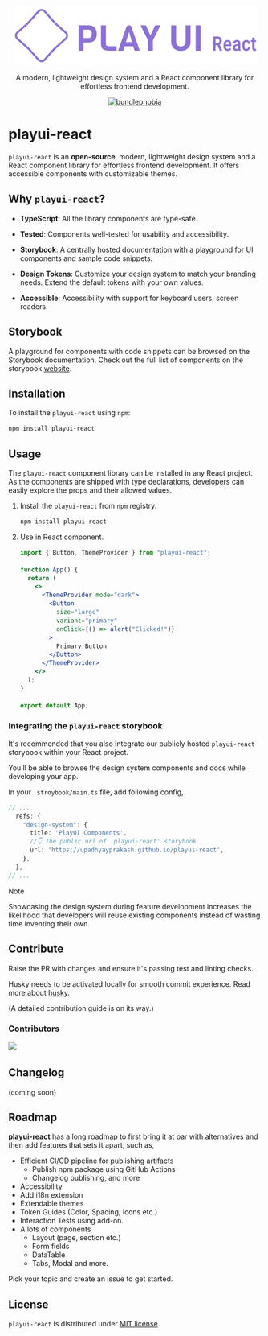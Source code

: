 <!-- [![PlayUI React](./public/playui_full_logo.svg)](https://upadhyayprakash.github.io/playui-react/ "PlayUI Logo") -->

<p align="center"><a href="https://upadhyayprakash.github.io/playui-react" target="_blank"><img src="./public/playui_full_logo.svg" alt="PlayUI Logo"></a></p>

<p align="center">A modern, lightweight design system and a React component library for effortless frontend development.</p>

<p align="center">
  <a href="https://bundlephobia.com/package/playui-react">
    <img alt="bundlephobia" style="height:30px" src="https://badgen.net/bundlephobia/minzip/playui-react" />
  </a>
</p>

# playui-react
`playui-react` is an **open-source**, modern, lightweight design system and a React component library for effortless frontend development. It offers accessible components with customizable themes.

## Why `playui-react`?
- **TypeScript**: All the library components are type-safe.

- **Tested**: Components well-tested for usability and accessibility.

- **Storybook**: A centrally hosted documentation with a playground for UI components and sample code snippets.

- **Design Tokens**: Customize your design system to match your branding needs. Extend the default tokens with your own values.

- **Accessible**: Accessibility with support for keyboard users, screen readers.

## Storybook
A playground for components with code snippets can be browsed on the Storybook documentation. Check out the full list of components on the storybook [website](https://upadhyayprakash.github.io/playui-react).


## Installation

To install the `playui-react` using `npm`:
```sh
npm install playui-react
```

## Usage

The `playui-react` component library can be installed in any React project. As the components are shipped with type declarations, developers can easily explore the props and their allowed values.

1. Install the `playui-react` from `npm` registry.
    ```sh
    npm install playui-react
    ```
2. Use in React component.
    ```jsx
    import { Button, ThemeProvider } from "playui-react";

    function App() {
      return (
        <>
          <ThemeProvider mode="dark">
            <Button 
              size="large"
              variant="primary"
              onClick={() => alert("Clicked!")}
            >
              Primary Button
            </Button>
          </ThemeProvider>
        </>
      );
    }

    export default App;
    ```

### Integrating the `playui-react` storybook

It's recommended that you also integrate our publicly hosted `playui-react` storybook within your React project.

You’ll be able to browse the design system components and docs while developing your app.

In your `.stroybook/main.ts` file, add following config,

```ts
// ...
  refs: {
    "design-system": {
      title: 'PlayUI Components',
      //👇 The public url of 'playui-react' storybook
      url: 'https://upadhyayprakash.github.io/playui-react',
    },
  },
// ...
```

> [!NOTE]
> Showcasing the design system during feature development increases the likelihood that developers will reuse existing components instead of wasting time inventing their own.

## Contribute
Raise the PR with changes and ensure it's passing test and linting checks.

Husky needs to be activated locally for smooth commit experience. Read more about [husky](https://typicode.github.io/husky/).

(A detailed contribution guide is on its way.)

### Contributors
<a href="https://github.com/upadhyayprakash/playui-react/graphs/contributors">
  <img src="https://contrib.rocks/image?repo=upadhyayprakash/playui-react" />
</a>

## Changelog
(coming soon)

## Roadmap

[**playui-react**](https://upadhyayprakash.github.io/playui-react) has a long roadmap to first bring it at par with alternatives and then add features that sets it apart, such as,

- Efficient CI/CD pipeline for publishing artifacts
  - Publish npm package using GitHub Actions
  - Changelog publishing, and more
- Accessibility
- Add i18n extension
- Extendable themes
- Token Guides (Color, Spacing, Icons etc.)
- Interaction Tests using add-on.
- A lots of components
  - Layout (page, section etc.)
  - Form fields
  - DataTable
  - Tabs, Modal and more.

Pick your topic and create an issue to get started.

## License

`playui-react` is distributed under [MIT license](https://github.com/upadhyayprakash/playui-react/blob/main/LICENSE).